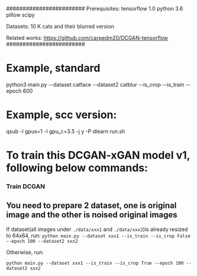 ########################
Prerequisites:
    tensorflow 1.0
    python 3.6
    pillow
    scipy

Datasets:
    10 K cats and their blurred version

Related works:
    https://github.com/carpedm20/DCGAN-tensorflow
########################


# Example, standard
python3 main.py --dataset catface --dataset2 catblur --is_crop --is_train --epoch 600

# Example, scc version:
qsub -l gpus=1 -l gpu_c=3.5 -j y -P dlearn run.sh


# To train this DCGAN-xGAN model v1, following below commands:

### Train DCGAN
## You need to prepare 2 dataset, one is original image and the other is noised original images
If dataset(all images under `./data/xxx1` and `./data/xxx2`)is already resized to 64x64, run:
`python main.py --dataset xxx1 --is_train --is_crop False --epoch 100 --dataset2 xxx2`

Otherwise, run:

`python main.py --dataset xxx1 --is_train --is_crop True --epoch 100 --dataset2 xxx2`
